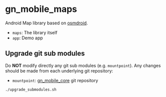 # gn_mobile_maps

Android Map library based on [osmdroid](http://osmdroid.github.io/osmdroid/index.html).
* `maps`: The library itself
* `app`: Demo app

## Upgrade git sub modules

Do **NOT** modify directly any git sub modules (e.g. `mountpoint`).
Any changes should be made from each underlying git repository:

* `mountpoint`: [gn_mobile_core](https://github.com/PnX-SI/gn_mobile_core) git repository

```bash
./upgrade_submodules.sh
```
